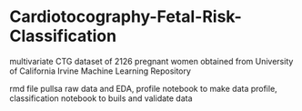 # Cardiotocography-Fetal-Risk-Classification
multivariate CTG dataset of 2126 pregnant women obtained from University of California Irvine Machine Learning Repository


rmd file pullsa raw data and EDA, profile notebook to make data profile, classification notebook to buils and validate data
